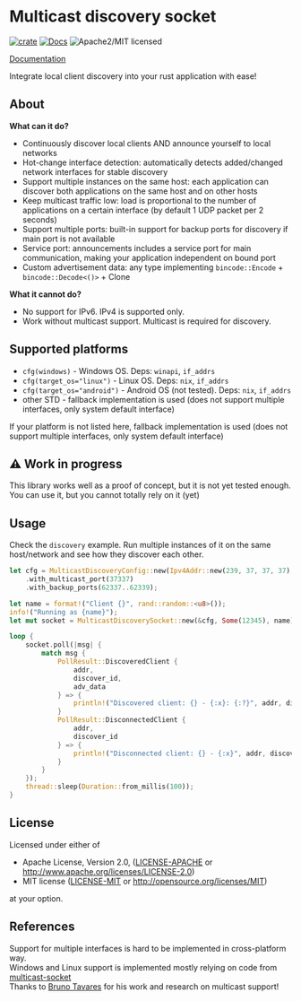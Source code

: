 # Multicast discovery socket

[![crate][crate-image]][crate-link]
[![Docs][docs-image]][docs-link]
![Apache2/MIT licensed][license-image]

[Documentation][docs-link]

Integrate local client discovery into your rust application with ease!

## About

**What can it do?**
- Continuously discover local clients AND announce yourself to local networks
- Hot-change interface detection: automatically detects added/changed network interfaces for stable discovery
- Support multiple instances on the same host: each application can discover both applications on the same host and on other hosts
- Keep multicast traffic low: load is proportional to the number of applications on a certain interface (by default 1 UDP packet per 2 seconds)
- Support multiple ports: built-in support for backup ports for discovery if main port is not available
- Service port: announcements includes a service port for main communication, making your application independent on bound port
- Custom advertisement data: any type implementing `bincode::Encode` + `bincode::Decode<()>` + Clone

**What it cannot do?**
- No support for IPv6. IPv4 is supported only.
- Work without multicast support. Multicast is required for discovery.

## Supported platforms
- `cfg(windows)` - Windows OS. Deps: `winapi`, `if_addrs`
- `cfg(target_os="linux")` - Linux OS. Deps: `nix`, `if_addrs`
- `cfg(target_os="android")` - Android OS (not tested). Deps: `nix`, `if_addrs`
- other STD - fallback implementation is used (does not support multiple interfaces, only system default interface)

If your platform is not listed here, fallback implementation is used (does not support multiple interfaces, only system default interface)

## ⚠️ Work in progress
This library works well as a proof of concept, but it is not yet tested enough.
You can use it, but you cannot totally rely on it (yet)

## Usage
Check the `discovery` example. Run multiple instances of it on the same host/network and see how they discover each other.
```rust
let cfg = MulticastDiscoveryConfig::new(Ipv4Addr::new(239, 37, 37, 37), "multicast-example".into())
    .with_multicast_port(37337)
    .with_backup_ports(62337..62339);

let name = format!("Client {}", rand::random::<u8>());
info!("Running as {name}");
let mut socket = MulticastDiscoverySocket::new(&cfg, Some(12345), name).unwrap();

loop {
    socket.poll(|msg| {
        match msg {
            PollResult::DiscoveredClient {
                addr,
                discover_id,
                adv_data
            } => {
                println!("Discovered client: {} - {:x}: {:?}", addr, discover_id, adv_data);
            }
            PollResult::DisconnectedClient {
                addr,
                discover_id
            } => {
                println!("Disconnected client: {} - {:x}", addr, discover_id);
            }
        }
    });
    thread::sleep(Duration::from_millis(100));
}
```

## License

Licensed under either of

- Apache License, Version 2.0, ([LICENSE-APACHE](LICENSE-APACHE) or http://www.apache.org/licenses/LICENSE-2.0)
- MIT license ([LICENSE-MIT](LICENSE-MIT) or http://opensource.org/licenses/MIT)

at your option.

## References
Support for multiple interfaces is hard to be implemented in cross-platform way.  
Windows and Linux support is implemented mostly relying on code from [multicast-socket](https://crates.io/crates/multicast-socket)  
Thanks to [Bruno Tavares](https://github.com/bltavares) for his work and research on multicast support!


[//]: # (badges)

[crate-image]: https://img.shields.io/crates/v/multicast-discovery-socket?logo=rust
[crate-link]: https://crates.io/crates/multicast-discovery-socket
[docs-image]: https://docs.rs/multicast-discovery-socket/badge.svg
[docs-link]: https://docs.rs/multicast-discovery-socket/
[license-image]: https://img.shields.io/badge/license-Apache2.0/MIT-blue.svg